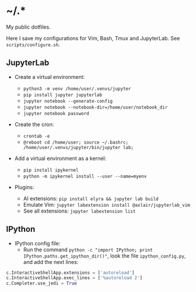 # ~/.*

My public dotfiles.

Here I save my configurations for Vim, Bash, Tmux and JupyterLab. See
`scripts/configure.sh`.

## JupyterLab

+ Create a virtual environment:
    - `python3 -m venv /home/user/.venvs/jupyter`
    - `pip install jupyter jupyterlab`
    - `jupyter notebook --generate-config`
	- `jupyter notebook --notebook-dir=/home/user/notebook_dir`
    - `jupyter notebook password`

+ Create the cron:
    - `crontab -e`
    - `@reboot cd /home/user; source ~/.bashrc; /home/user/.venvs/jupyter/bin/jupyter lab;`

+ Add a virtual environment as a kernel:
    - `pip install ipykernel`
    - `python -m ipykernel install --user --name=myenv`

+ Plugins:
    - AI extensions: `pip install elyra && jupyter lab build`
    - Emulate Vim: `jupyter labextension install @axlair/jupyterlab_vim`
    - See all extensions: `jupyter labextension list`

## IPython

+ IPython config file:
    - Run the command `python -c "import IPython; print IPython.paths.get_ipython_dir()"`,
    look the file `ipython_config.py`, and add the next lines:

```python
c.InteractiveShellApp.extensions = ['autoreload']
c.InteractiveShellApp.exec_lines = ['%autoreload 2']
c.Completer.use_jedi = True
```
